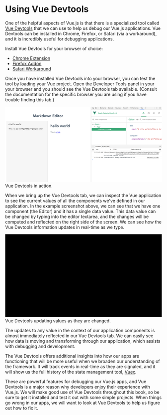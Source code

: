# Using Vue Devtools

One of the helpful aspects of Vue.js is that there is a specialized tool called [Vue Devtools](https://github.com/vuejs/vue-devtools#vue-devtools) that we can use to help us debug our Vue.js applications. Vue Devtools can be installed in Chrome, Firefox, or Safari (via a workaround), and it is incredibly useful for debugging applications.

Install Vue Devtools for your browser of choice:

* [Chrome Extension](https://chrome.google.com/webstore/detail/vuejs-devtools/nhdogjmejiglipccpnnnanhbledajbpd)
* [Firefox Addon](https://addons.mozilla.org/en-US/firefox/addon/vue-js-devtools/)
* [Safari Workaround](https://github.com/vuejs/vue-devtools/blob/master/docs/workaround-for-safari.md)

Once you have installed Vue Devtools into your browser, you can test the tool by loading your Vue project. Open the Developer Tools panel in your your browser and you should see the Vue Devtools tab available. (Consult the documentation for the specific browser you are using if you have trouble finding this tab.)


![Vue Devtools In Action](/img/vue-devtools1.png)
<br>Vue Devtools in action.

When we bring up the Vue Devtools tab, we can inspect the Vue application to see the current values of all the components we've defined in our application. In the example screenshot above, we can see that we have one component (the Editor) and it has a single data value. This data value can be changed by typing into the editor textarea, and the changes will be computed and reflected on the right side of the screen. We can see how the Vue Devtools information updates in real-time as we type.

![Vue Devtools updates values as they are changed](/img/vue-devtools-anim-values.gif)
<br> Vue Devtools updating values as they are changed.

The updates to any value in the context of our application components is almost immediately reflected in our Vue Devtools tab. We can easily see how data is moving and transforming through our application, which assists with debugging and development.

The Vue Devtools offers additional insights into how our apps are functioning that will be more useful when we broaden our understanding of the framework. It will track events in real-time as they are signaled, and it will show us the full history of the state management tool, [Vuex](https://vuex.vuejs.org/en/). 

These are powerful features for debugging our Vue.js apps, and Vue Devtools is a major reason why developers enjoy their experience with Vue.js. We will make good use of Vue Devtools throughout this book, so be sure to get it installed and test it out with some simple projects. When things go wrong in our apps, we will want to look at Vue Devtools to help us figure out how to fix it.






